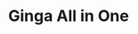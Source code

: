 ---
layout: project

permalink: /projetos/gingaaio/

title: "Ginga All in One"
shorttitle: "gingaaio"

duration: "2011 - 2013"

excerpt: "Ginga All in One is a virtual machine for execution and authoring of <a href=\"http://ncl.org.br/\">NCL</a> application. Unlike the <a href=\"http://www.softwarepublico.gov.br/dotlrn/clubs/ginga/gingancl/xowiki/gingancl_vm\">Set-top Box Virtual Ginga-NCL</a>, the gingaaio includes a graphical environment to make even easier to create and execute these applications."

categories: 
 - projetos
 - ferramentas
 
tags:
  - virtual machine
  - vmware
  - eclipse
  - multimídia
  - ncleclipse
  - linux
  - ginga
  - ncl
  - nclcomposer
  - telemidia
  - gingaaio
  - puc-rio
---